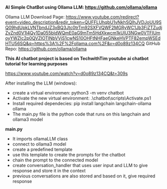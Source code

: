 **AI Simple ChatBot using Ollama LLM: https://github.com/ollama/ollama**

Ollama LLM Download Page: https://www.youtube.com/redirect?event=video_description&redir_token=QUFFLUhqbU1vNkhSQlhJVDJoUU9SQ09hdUpkLVNTbndJZ3xBQ3Jtc0trTm92SXFVQWF2MGRyWC1Jb3FiZTZudjZvZnd0V1l4Qy1Da055bldWQmE0aG9mTm5HdXkwcm1kUlU3NGw0VTFIUmoyYWZIc2p0QVZIOTlNbVVjS1cwNS10OHFtNHFaeGNkeHVPTF82empWSEdHTU56SQ&q=https%3A%2F%2Follama.com%2F&v=d0o89z134CQ
GitHub Repo: https://github.com/ollama/ollama

**This AI chatbot project is based on TechwithTim youtube ai chatbot tutorial for learning purposes**

https://www.youtube.com/watch?v=d0o89z134CQ&t=309s

After installing the LLM (windows):
- create a virtual environmen: python3 -m venv chatbot
- Activate the new virtual environment: .\chatbot\scripts\Activate.ps1
- Install required dependecies: pip install langchain langchain-ollama ollama
- The main.py file is the python code that runs on this langchain and ollama3 model 

**main.py**
- It imports ollamaLLM class
- connect to ollama3 model
- create a predefined template
- use this template to create the prompts for the chatbot
- chain the prompt to the connected model
- create conversation_handler that uses user input and LLM to give response and store it in the context
- previous conversations are also stored and based on it, give required response
